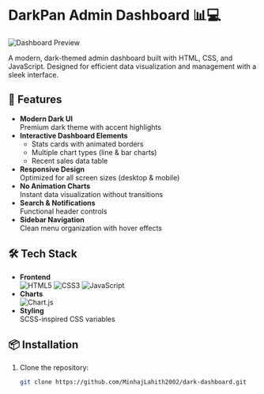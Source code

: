 # DarkPan Admin Dashboard 📊💻

![Dashboard Preview](screenshot.png) 

A modern, dark-themed admin dashboard built with HTML, CSS, and JavaScript. Designed for efficient data visualization and management with a sleek interface.

## 🌟 Features

- **Modern Dark UI**  
  Premium dark theme with accent highlights
- **Interactive Dashboard Elements**
  - Stats cards with animated borders
  - Multiple chart types (line & bar charts)
  - Recent sales data table
- **Responsive Design**  
  Optimized for all screen sizes (desktop & mobile)
- **No Animation Charts**  
  Instant data visualization without transitions
- **Search & Notifications**  
  Functional header controls
- **Sidebar Navigation**  
  Clean menu organization with hover effects

## 🛠 Tech Stack

- **Frontend**  
  ![HTML5](https://img.shields.io/badge/HTML5-E34F26?style=flat&logo=html5&logoColor=white)
  ![CSS3](https://img.shields.io/badge/CSS3-1572B6?style=flat&logo=css3&logoColor=white)
  ![JavaScript](https://img.shields.io/badge/JavaScript-F7DF1E?style=flat&logo=javascript&logoColor=black)
- **Charts**  
  ![Chart.js](https://img.shields.io/badge/Chart.js-FF6384?style=flat&logo=chart.js&logoColor=white)
- **Styling**  
  SCSS-inspired CSS variables

## 📦 Installation

1. Clone the repository:
   ```bash
   git clone https://github.com/MinhajLahith2002/dark-dashboard.git

